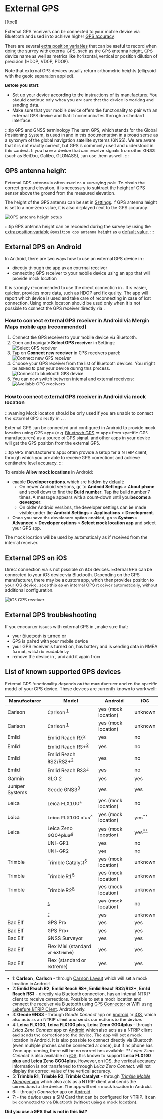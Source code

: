 # External GPS

<!--- IMPORTANT: This permalink is referenced from Mergin Maps mobile app -->

[[toc]]

External GPS receivers can be connected to your mobile device via Bluetooth and used in <MobileAppName /> to achieve higher [GPS accuracy](./gps_accuracy/). 

There are several [extra position variables](../layer/position_variables/) that can be useful to record when doing the survey with external GPS, such as the GPS antenna height, GPS device name as well as metrics like horizontal, vertical or position dilution of precision (HDOP, VDOP, PDOP).

Note that external GPS devices usually return orthometric heights (ellipsoid with the geoid separation applied).

**Before you start**:
- Set up your device according to the instructions of its manufacturer. You should continue only when you are sure that the device is working and sending data.
- Make sure that your mobile device offers the functionality to pair with an external GPS device and that it communicates through a standard interface.

:::tip GPS and GNSS terminology
The term GPS, which stands for the Global Positioning System, is used in <MobileAppName /> and in this documentation in a broad sense as a synonym of the global navigation satellite systems (GNSS). We are aware that it is not exactly correct, but GPS is commonly used and understood in this context. 
If you have a device that can receive signals from other GNSS (such as BeiDou, Galileo, GLONASS), <MobileAppName /> can use them as well.
:::

## GPS antenna height
External GPS antenna is often used on a surveying pole. To obtain the correct ground elevation, it is necessary to subtract the height of GPS sensor above the ground from the measured elevation.

The height of the GPS antenna can be set in [<MobileAppName /> Settings](./input_ui/#gps-settings). If GPS antenna height is set to a non-zero value, it is also displayed next to the GPS accuracy.

![GPS antenna height setup](./input-gps-height.jpg "GPS antenna height setup")

:::tip
GPS antenna height can be recorded during the survey by using the [extra position variable](../layer/position_variables/) `@position_gps_antenna_height` as a [default value](../layer/settingup_forms_settings/#default-values).
:::

## External GPS on Android
In Android, there are two ways how to use an external GPS device in <MobileAppName />:
- directly through the app as an external receiver
- connecting GPS receiver to your mobile device using an app that will provide mock location

It is strongly recommended to use the direct connection in <MobileAppName />. It is easier, quicker, provides more data, such as HDOP and fix quality. The app will report which device is used and take care of reconnecting in case of lost connection. Using mock location should be used only when it is not possible to connect the GPS receiver directly via <MobileAppName />.

### How to connect external GPS receiver in Android via Mergin Maps mobile app (recommended)
1. Connect the GPS receiver to your mobile device via Bluetooth.
2. Open <MobileAppName /> and navigate **Select GPS receiver** in Settings:
![Select GPS receiver](./input-external-gps.jpg "Select GPS receiver")
3. Tap on **Connect new receiver** in GPS receivers panel:
![Connect new GPS receiver](./external-gps-connect.jpg "Connect new GPS receiver")
4. Choose your GPS receiver from the list of Bluetooth devices. You might be asked to pair your device during this process.
![Connect to bluetooth GPS device](./external-gps-connect2.jpg "Connect to bluetooth GPS device")
5. You can now switch between internal and external receivers:
![Available GPS receivers](./external-gps-receivers.jpg "Available GPS receivers")

### How to connect external GPS receiver in Android via mock location
:::warning
Mock location should be only used if you are unable to connect the external GPS directly in <MobileAppName />.
:::

External GPS can be connected and configured in Android to provide mock location using GPS apps (e.g. [Bluetooth GPS](https://play.google.com/store/apps/details?id=de.pilablu.gpsconnector) or apps from specific GPS manufacturers) as a source of GPS signal. <MobileAppName /> and other apps in your device will get the GPS position from the external GPS. 

:::tip
GPS manufacturer's apps often provide a setup for a NTRIP client, through which you are able to receive GPS corrections and achieve centimetre level accuracy.
:::

To enable **Allow mock locations** in Android:
- enable **Developer options**, which are hidden by default:
  - On newer Android versions, go to **Android Settings** > **About phone** and scroll down to find the **Build number**. Tap the build number 7 times. A message appears with a count-down until you **become a developer**.
  - On older Android versions, the developer settings can be made visible under the **Android Settings** > **Applications** > **Development**.
- Once you have the developers option enabled, go to **System** > **Advanced** > **Developer options** > **Select mock location app** and select your GPS app.

The mock location will be used by <MobileAppName /> automatically as if received from the internal receiver.

## External GPS on iOS

Direct connection via <MobileAppName /> is not possible on iOS devices. External GPS can be connected to your iOS device via Bluetooth. Depending on the GPS manufacturer, there may be a custom app, which then provides position to your iOS device. <MobileAppName /> sees this as an internal GPS receiver automatically, without additional configuration.

![iOS GPS receiver](./external-gps-ios.jpg "iOS GPS receiver")

## External GPS troubleshooting
If you encounter issues with external GPS in <MobileAppName />, make sure that:
- your Bluetooth is turned on
- GPS is paired with your mobile device
- your GPS receiver is turned on, has battery and is sending data in NMEA format, which is readable by <MobileAppName />
- remove the device in <MobileAppName />, and add it again from <MobileAppName />

## List of known supported GPS devices
External GPS functionality depends on the manufacturer and on the specific model of your GPS device. These devices are currently known to work well:

| Manufacturer | Model | Android | iOS |
|---|---|---|---|
| Carlson | Carlson <NoSpellcheck id="Brx7" /><sup><a href="#link-1">1</a></sup> | yes (mock location) | unknown |
| Carlson | Carlson <NoSpellcheck id="xML2" /> <sup><a href="#link-1">1</a></sup>| yes (mock location) | unknown |
| Emlid | Emlid Reach RX<sup><a href="#link-2">2</a></sup> | yes | no |
| Emlid | Emlid Reach RS+<sup><a href="#link-2">2</a></sup> | yes | no |
| Emlid | Emlid Reach RS2/RS2+<sup><a href="#link-2">2</a></sup> | yes | no |
| Emlid | Emlid Reach RS3<sup><a href="#link-2">2</a></sup> | yes | no |
| Garmin | GLO 2 | yes | yes |
| Juniper Systems | Geode GNS3<sup><a href="#link-3">3</a></sup> | yes | yes |
| Leica | Leica FLX100<sup><a href="#link-4">4</a></sup> | yes (mock location) | no |
| Leica | Leica FLX100 plus<sup><a href="#link-4">4</a></sup> | yes (mock location) | yes<sup><a href="#link-**">**</a></sup>|
| Leica | Leica Zeno GG04plus<sup><a href="#link-4">4</a></sup> | yes (mock location) | yes<sup><a href="#link-**">**</a></sup> |
| <NoSpellcheck id="marXact" /> | UNI-GR1| yes | no |
| <NoSpellcheck id="marXact" /> | UNI-GR2| yes | no |
| Trimble | Trimble Catalyst<sup><a href="#link-5">5</a></sup> | yes (mock location) | unknown |
| Trimble | Trimble R1<sup><a href="#link-5">5</a></sup> | yes (mock location) | unknown |
| Trimble | Trimble R2<sup><a href="#link-5">5</a></sup> | yes (mock location) | unknown |
| <NoSpellcheck id="proNIVO" /> | <NoSpellcheck id="PNR21" /><sup><a href="#link-6">6</a></sup> | yes (mock location)| no |
| <NoSpellcheck id="SingularXYZ" /> | <NoSpellcheck id="P1" /><sup><a href="#link-7">7</a></sup> | yes | unknown |
| Bad Elf | GPS Pro | yes | yes |
| Bad Elf | GPS Pro+ | yes | yes |
| Bad Elf | GNSS Surveyor | yes | yes |
| Bad Elf | Flex Mini (standard or extreme) | yes | yes |
| Bad Elf | Flex (standard or extreme) | yes | yes |

- <a name="link-1">1</a>: **Carlson <NoSpellcheck id="Brx7" />**,  **Carlson <NoSpellcheck id="xML2" />** - through [Carlson Layout](https://www.carlsonsw.com/product/carlson-layout) which will set a mock location in Android.
- <a name="link-2">2</a>: **Emlid Reach RX**, **Emlid Reach RS+**, **Emlid Reach RS2/RS2+**, **Emlid Reach RS3** - directly via Bluetooth connection, has an internal NTRIP client to receive corrections. Possible to set a mock location and connect the receiver via Bluetooth using [GPS Connector](https://play.google.com/store/apps/details?id=de.pilablu.gpsconnector) or WiFi using [Lebefure NTRIP Client](https://play.google.com/store/apps/details?id=com.lefebure.ntripclient). Android only.
- <a name="link-3">3</a>: **Geode GNS3** - through *Geode Connect* app on [Android](https://play.google.com/store/apps/details?id=com.juniper.geode2a&hl=en_NZ&gl=US) or [iOS](https://apps.apple.com/us/app/geode-connect/id1446098695), which also acts as an NTRIP client and sends corrections to the device.
- <a name="link-4">4</a>: **Leica FLX100**, **Leica FLX100 plus**, **Leica Zeno GG04plus** - through *Leica Zeno Connect* app on [Android](https://play.google.com/store/apps/details?id=com.leica.zenoconnect&hl=en&gl=US) which also acts as a NTRIP client and sends the corrections to the device. The app will set a mock location in Android. It is also possible to connect directly via Bluetooth (even multiple phones can be connected at once), but if no phone has Zeno app running, there will be no corrections available. 
   <a name="link-**">**</a> *Leica Zeno Connect* is also available on [iOS](https://apps.apple.com/us/app/zeno-connect/id1310344749). It is known to support **Leica FLX100 plus** and **Leica Zeno GG04plus**.  However, on iOS, the vertical accuracy information is not transferred to <MobileAppName /> through *Leica Zeno Connect*. <MobileAppName /> will not display the correct value of the vertical accuracy.
- <a name="link-5">5</a>: **Trimble R1**, **Trimble R2**, **Trimble Catalyst** - through [*Trimble Mobile Manager* app](https://play.google.com/store/apps/details?id=com.trimble.trimblemobilemanager) which also acts as a NTRIP client and sends the corrections to the device. The app will set a mock location in Android.
- <a name="link-6">6</a>: **<NoSpellcheck id="proNIVO" /> <NoSpellcheck id="PNR21" />** - through *<NoSpellcheck id="Attenberger" /> Connector* app on [Android](https://play.google.com/store/apps/details?id=eu.apglos.attenbergerapp1&hl=en&gl=US).
- <a name="link-7">7</a>: **<NoSpellcheck id="SingularXYZ" /> <NoSpellcheck id="P1" />** - the device uses a SIM Card that can be configured for NTRIP. It can be connected to <MobileAppName /> via Bluetooth (without using a mock location).

**Did you use a GPS that is not in this list?** <GitHubRepo id="MerginMaps/docs/issues/124" desc="Share your experiences with us!" />
